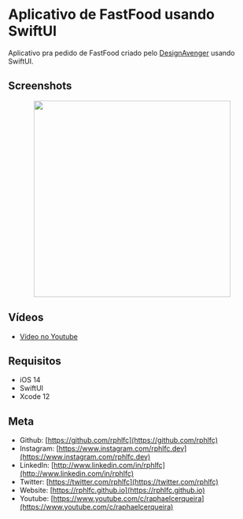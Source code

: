# Aplicativo de FastFood usando SwiftUI 
Aplicativo pra pedido de FastFood criado pelo [DesignAvenger](https://thedesignavenger.com/5/) usando SwiftUI.

## Screenshots
<p align="center">
    <img src="https://user-images.githubusercontent.com/16376748/120725618-c0067600-c4ac-11eb-8fe0-4b8eff7f0e83.png" width="400">
</p>

## Vídeos
- [Vídeo no Youtube](https://youtu.be/Eb7TEtYP6Hk)

## Requisitos
- iOS 14
- SwiftUI
- Xcode 12

## Meta
- Github: [https://github.com/rphlfc](https://github.com/rphlfc)
- Instagram: [https://www.instagram.com/rphlfc.dev](https://www.instagram.com/rphlfc.dev)
- LinkedIn: [http://www.linkedin.com/in/rphlfc](http://www.linkedin.com/in/rphlfc)
- Twitter: [https://twitter.com/rphlfc](https://twitter.com/rphlfc)
- Website: [https://rphlfc.github.io](https://rphlfc.github.io)
- Youtube: [https://www.youtube.com/c/raphaelcerqueira](https://www.youtube.com/c/raphaelcerqueira)

